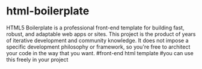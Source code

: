 # html-boilerplate
HTML5 Boilerplate is a professional front-end template for building fast, robust, and adaptable web apps or sites. This project is the product of years of iterative development and community knowledge. It does not impose a specific development philosophy or framework, so you're free to architect your code in the way that you want.
#front-end html template
#you can use this freely in your project
